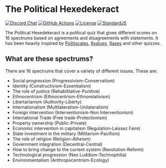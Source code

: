 # The Political Hexedekeract
[![Discord Chat](https://img.shields.io/discord/697903296396132474.svg)](https://discord.gg/ZCbGYGF)
[![GitHub Actions](https://github.com/deekts/political-hexedekeract/workflows/Build%20pages/badge.svg)](https://github.com/deekts/political-hexedekeract/actions)
[![License](https://img.shields.io/github/license/deekts/political-hexedekeract)](LICENSE)
[![StandardJS](https://img.shields.io/badge/code_style-standard-brightgreen)](https://standardjs.com/)

The Political Hexedekeract is a political quiz that gives different scores on 16 spectrums based on agreements and disagreements with statements.
It has been heavily inspired by [Politiscales](https://www.politiscales.net/), [8values](https://8values.github.io/), [9axes](https://9axes.github.io/) and other quizzes.

## What are these spectrums?
There are 16 spectrums that cover a variety of different issues. These are:

* Social progression (Progressivism-Conservatism)
* Identity (Constructivism-Essentialism)
* The role of justice (Rehabilitative-Punitive)
* Ethnocentrism (Ethnocentrism-Ethnorelativism)
* Libertarianism (Authority-Liberty)
* Internationalism (Multilateralism-Unilateralism)
* Foreign intervention (Interventionism-Non Interventionism)
* International Trade (Free trade-Protectionism)
* Property ownership (Public-Private)
* Economic intervention in capitalism (Regulation-Laissez Faire)
* State investment in the military (Militarism-Pacifism)
* The role of religion (Religion-Atheism)
* Government integration (Decentral-Central)
* How to bring change to the current system (Revolution-Reform)
* Technological progression (Neo Luddism-Technophilia)
* Environmentalism (Anthropocentrism-Ecology)
